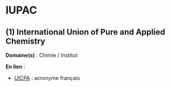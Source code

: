 # IUPAC

## (1) International Union of Pure and Applied Chemistry

**Domaine(s)** : Chimie / Institut

**En lien** :

+ [UICPA](../U/uicpa.md) : acronyme français
